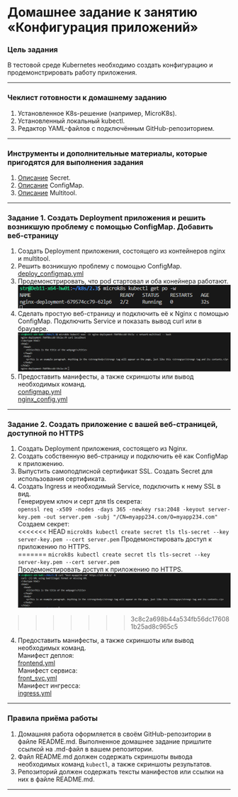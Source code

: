 # Домашнее задание к занятию «Конфигурация приложений»

### Цель задания

В тестовой среде Kubernetes необходимо создать конфигурацию и продемонстрировать работу приложения.

------

### Чеклист готовности к домашнему заданию

1. Установленное K8s-решение (например, MicroK8s).
2. Установленный локальный kubectl.
3. Редактор YAML-файлов с подключённым GitHub-репозиторием.

------

### Инструменты и дополнительные материалы, которые пригодятся для выполнения задания

1. [Описание](https://kubernetes.io/docs/concepts/configuration/secret/) Secret.
2. [Описание](https://kubernetes.io/docs/concepts/configuration/configmap/) ConfigMap.
3. [Описание](https://github.com/wbitt/Network-MultiTool) Multitool.

------

### Задание 1. Создать Deployment приложения и решить возникшую проблему с помощью ConfigMap. Добавить веб-страницу

1. Создать Deployment приложения, состоящего из контейнеров nginx и multitool.
2. Решить возникшую проблему с помощью ConfigMap.  
[deploy_configmap.yml](https://github.com/Svalker1989/k8s/blob/master/2.3/deploy_configmap.yml)  
3. Продемонстрировать, что pod стартовал и оба конейнера работают.  
![1](https://github.com/Svalker1989/k8s/blob/master/2.3/1.png)  
4. Сделать простую веб-страницу и подключить её к Nginx с помощью ConfigMap. Подключить Service и показать вывод curl или в браузере.  
![2](https://github.com/Svalker1989/k8s/blob/master/2.3/2.png)  
6. Предоставить манифесты, а также скриншоты или вывод необходимых команд.  
[configmap.yml](https://github.com/Svalker1989/k8s/blob/master/2.3/configmap.yml)  
[nginx_config.yml](https://github.com/Svalker1989/k8s/blob/master/2.3/nginx_config.yml)  
------

### Задание 2. Создать приложение с вашей веб-страницей, доступной по HTTPS 

1. Создать Deployment приложения, состоящего из Nginx.
2. Создать собственную веб-страницу и подключить её как ConfigMap к приложению.
3. Выпустить самоподписной сертификат SSL. Создать Secret для использования сертификата.
4. Создать Ingress и необходимый Service, подключить к нему SSL в вид.  
Генерируем ключ и серт для tls секрета:  
`openssl req -x509 -nodes -days 365 -newkey rsa:2048 -keyout server-key.pem -out server.pem -subj "/CN=myapp234.com/O=myapp234.com"`  
Создаем секрет:  
<<<<<<< HEAD
`microk8s kubectl create secret tls tls-secret --key server-key.pem --cert server.pem` 
Продемонстировать доступ к приложению по HTTPS.  
=======
`microk8s kubectl create secret tls tls-secret --key server-key.pem --cert server.pem`   
Продемонстировать доступ к приложению по HTTPS.  
![3](https://github.com/Svalker1989/k8s/blob/master/2.3/3.png)  
>>>>>>> 3c8c2a698b44a534fb56dc176081b25ad8c965c5
4. Предоставить манифесты, а также скриншоты или вывод необходимых команд.  
Манифест деплоя:  
[frontend.yml](https://github.com/Svalker1989/k8s/blob/master/2.3/frontend.yml)  
Манифест сервиса:  
[front_svc.yml](https://github.com/Svalker1989/k8s/blob/master/2.3/front_svc.yml)  
Манифест ингресса:  
[ingress.yml](https://github.com/Svalker1989/k8s/blob/master/2.3/ingress.yml) 
------

### Правила приёма работы

1. Домашняя работа оформляется в своём GitHub-репозитории в файле README.md. Выполненное домашнее задание пришлите ссылкой на .md-файл в вашем репозитории.
2. Файл README.md должен содержать скриншоты вывода необходимых команд `kubectl`, а также скриншоты результатов.
3. Репозиторий должен содержать тексты манифестов или ссылки на них в файле README.md.

------
